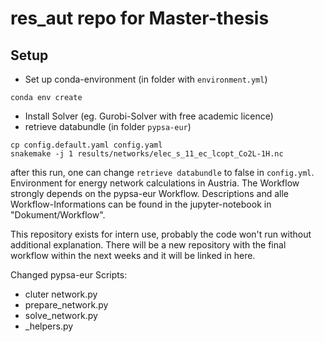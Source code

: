 # res_aut repo for Master-thesis

## Setup
- Set up conda-environment (in folder with `environment.yml`)
~~~
conda env create
~~~
- Install Solver (eg. Gurobi-Solver with free academic licence)
- retrieve databundle (in folder `pypsa-eur`)
~~~
cp config.default.yaml config.yaml
snakemake -j 1 results/networks/elec_s_11_ec_lcopt_Co2L-1H.nc
~~~
after this run, one can change `retrieve databundle` to false in `config.yml`.
Environment for energy network calculations in Austria. The Workflow strongly depends on the pypsa-eur Workflow. Descriptions and alle Workflow-Informations can be found in the jupyter-notebook in "Dokument/Workflow". 

This repository exists for intern use, probably the code won't run without additional explanation. There will be a new repository with the final workflow within the next weeks and it will be linked in here.

Changed pypsa-eur Scripts:
- cluter network.py
- prepare_network.py
- solve_network.py
- _helpers.py
